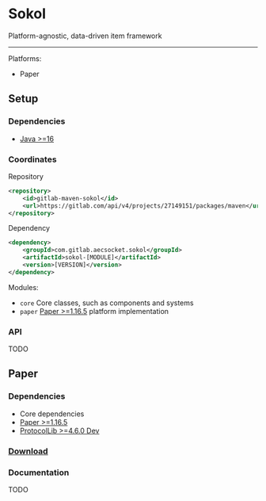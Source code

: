 # Sokol

Platform-agnostic, data-driven item framework

---

Platforms:
* Paper

## Setup

### Dependencies

* [Java >=16](https://adoptopenjdk.net/?variant=openjdk16&jvmVariant=hotspot)

### Coordinates

Repository
```xml
<repository>
    <id>gitlab-maven-sokol</id>
    <url>https://gitlab.com/api/v4/projects/27149151/packages/maven</url>
</repository>
```

Dependency
```xml
<dependency>
    <groupId>com.gitlab.aecsocket.sokol</groupId>
    <artifactId>sokol-[MODULE]</artifactId>
    <version>[VERSION]</version>
</dependency>
```

Modules:
* `core` Core classes, such as components and systems
* `paper` [Paper >=1.16.5](https://papermc.io/) platform implementation

### API

TODO

## Paper

### Dependencies

* Core dependencies
* [Paper >=1.16.5](https://papermc.io/)
* [ProtocolLib >=4.6.0 Dev](https://ci.dmulloy2.net/job/ProtocolLib/lastSuccessfulBuild/)

### [Download](https://gitlab.com/aecsocket/sokol/-/jobs/artifacts/master/raw/sokol-paper/target/Sokol-Paper.jar?job=build)

### Documentation

TODO
